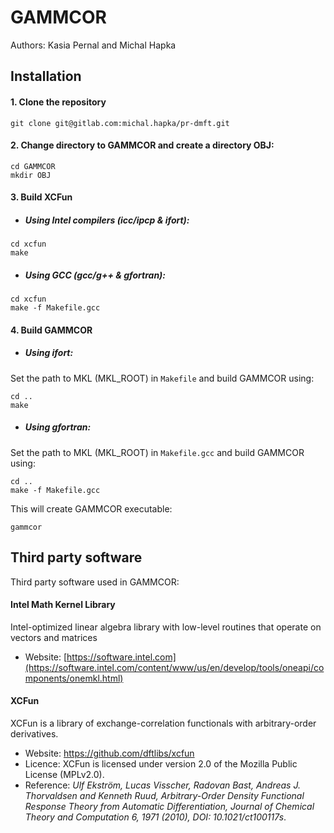 # GAMMCOR
Authors: Kasia Pernal and Michal Hapka

## Installation
#### 1. Clone the repository
```
git clone git@gitlab.com:michal.hapka/pr-dmft.git
```

#### 2. Change directory to GAMMCOR and create a directory OBJ:
```
cd GAMMCOR
mkdir OBJ
```

#### 3. Build XCFun
* ##### Using Intel compilers (icc/ipcp & ifort):
```
cd xcfun
make
```
* ##### Using GCC (gcc/g++ & gfortran):
```
cd xcfun
make -f Makefile.gcc
```
#### 4. Build GAMMCOR
* ##### Using ifort:

Set the path to MKL (MKL_ROOT) in `Makefile` and build GAMMCOR using:
```
cd ..
make
```
* ##### Using gfortran:

Set the path to MKL (MKL_ROOT) in `Makefile.gcc` and build GAMMCOR using:
```
cd ..
make -f Makefile.gcc
```

This will create GAMMCOR executable:
```
gammcor
```

## Third party software
Third party software used in GAMMCOR:
#### Intel Math Kernel Library
Intel-optimized linear algebra library with low-level routines that operate on vectors and matrices
* Website: [https://software.intel.com](https://software.intel.com/content/www/us/en/develop/tools/oneapi/components/onemkl.html)
#### XCFun
XCFun is a library of exchange-correlation functionals with arbitrary-order derivatives.
* Website: https://github.com/dftlibs/xcfun
* Licence: XCFun is licensed under version 2.0 of the Mozilla Public License (MPLv2.0).
* Reference:
_Ulf Ekström, Lucas Visscher, Radovan Bast, Andreas J. Thorvaldsen and Kenneth Ruud, 
Arbitrary-Order Density Functional Response Theory from Automatic Differentiation, 
Journal of Chemical Theory and Computation 6, 1971 (2010), DOI: 10.1021/ct100117s_.
